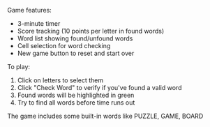 Game features:
   - 3-minute timer
   - Score tracking (10 points per letter in found words)
   - Word list showing found/unfound words
   - Cell selection for word checking
   - New game button to reset and start over

To play:
1. Click on letters to select them
2. Click "Check Word" to verify if you've found a valid word
3. Found words will be highlighted in green
4. Try to find all words before time runs out

The game includes some built-in words like PUZZLE, GAME, BOARD
